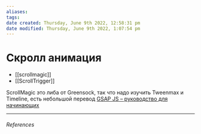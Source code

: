 ```yaml
---
aliases: 
tags: 
date created: Thursday, June 9th 2022, 12:58:31 pm
date modified: Thursday, June 9th 2022, 1:07:54 pm
---
```


# Скролл анимация

- [[scrollmagic]] 
- [[ScrollTrigger]]

ScrollMagic это либа от Greensock, так что надо изучить Tweenmax и Timeline, есть небольшой перевод [GSAP JS – руководство для начинающих](http://www.creative-seo.ru/blog/gsap-js-rukovodstvo-dlya-nachinayushchih/)

---

###### References

